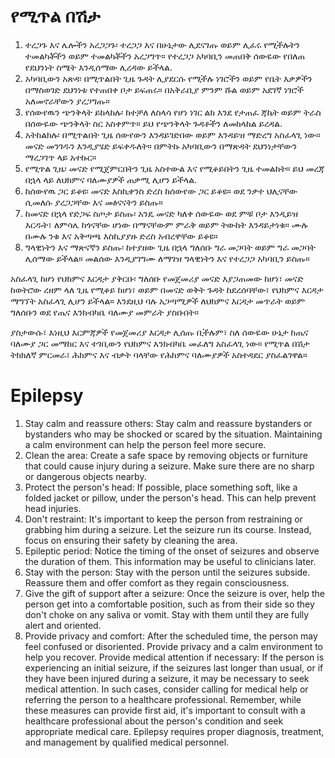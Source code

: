 # የሚጥል በሽታ

1. ተረጋጉ እና ሌሎችን አረጋጋጉ፡ ተረጋጋ እና በሁኔታው ሊደናገጡ ወይም ሊፈሩ የሚችሉትን ተመልካቾችን ወይም ተመልካቾችን አረጋግጥ። የተረጋጋ አካባቢን መጠበቅ ሰውዬው የበለጠ የደህንነት ስሜት እንዲሰማው ሊረዳው ይችላል.
2. አካባቢውን አጽዳ፡ በሚጥልበት ጊዜ ጉዳት ሊያደርሱ የሚችሉ ነገሮችን ወይም የቤት እቃዎችን በማስወገድ ደህንነቱ የተጠበቀ ቦታ ይፍጠሩ። በአቅራቢያ ምንም ሹል ወይም አደገኛ ነገሮች አለመኖራቸውን ያረጋግጡ።
3. የሰውየዉን ጭንቅላት ይከላከሉ፡ ከተቻለ ለስላሳ የሆነ ነገር ልክ እንደ የታጠፈ ጃኬት ወይም ትራስ በሰውዬው ጭንቅላት ስር አስቀምጥ። ይህ የጭንቅላት ጉዳቶችን ለመከላከል ይረዳል.
4. አትከልክሉ፡ በሚጥልበት ጊዜ ሰውየውን እንዳይገድበው ወይም እንዳይዝ ማድረግ አስፈላጊ ነው። መናድ መንገዱን እንዲያሄድ ይፍቀዱለት። በምትኩ አካባቢውን በማጽዳት ደህንነታቸውን ማረጋገጥ ላይ አተኩር።
5. የሚጥል ጊዜ፡ መናድ የሚጀምርበትን ጊዜ አስተውል እና የሚቆይበትን ጊዜ ተመልከት። ይህ መረጃ በኋላ ላይ ለህክምና ባለሙያዎች ጠቃሚ ሊሆን ይችላል.
6. ከሰውየዉ ጋር ይቆዩ፡ መናድ እስኪቀንስ ድረስ ከሰውየው ጋር ይቆዩ። ወደ ንቃተ ህሊናቸው ሲመለሱ ያረጋጋቸው እና መፅናናትን ይስጡ።
7. ከመናድ በኋላ የድጋፍ ስጦታ ይስጡ፡ አንዴ መናድ ካለቀ ሰውዬው ወደ ምቹ ቦታ እንዲይዝ እርዱት፣ ለምሳሌ ከጎናቸው ሆነው በማናቸውም ምራቅ ወይም ትውከት እንዳይታነቁ። ሙሉ በሙሉ ንቁ እና አቅጣጫ እስኪያያዙ ድረስ አብረዋቸው ይቆዩ።
8. ግላዊነትን እና ማጽናኛን ይስጡ፡ ከተያዘው ጊዜ በኋላ ግለሰቡ ግራ መጋባት ወይም ግራ መጋባት ሊሰማው ይችላል። መልሰው እንዲያገግሙ ለማገዝ ግላዊነትን እና የተረጋጋ አካባቢን ይስጡ።

አስፈላጊ ከሆነ የህክምና እርዳታ ያቅርቡ፡ ግለሰቡ የመጀመሪያ መናድ እያጋጠመው ከሆነ፣ መናድ ከወትሮው ረዘም ላለ ጊዜ የሚቆይ ከሆነ፣ ወይም በመናድ ወቅት ጉዳት ከደረሰባቸው፣ የህክምና እርዳታ ማግኘት አስፈላጊ ሊሆን ይችላል። እንደዚህ ባሉ አጋጣሚዎች ለህክምና እርዳታ መጥራት ወይም ግለሰቡን ወደ የጤና እንክብካቤ ባለሙያ መምራት ያስቡበት።

ያስታውሱ፣ እነዚህ እርምጃዎች የመጀመሪያ እርዳታ ሊሰጡ ቢችሉም፣ ስለ ሰውዬው ሁኔታ ከጤና ባለሙያ ጋር መማከር እና ተገቢውን የህክምና እንክብካቤ መፈለግ አስፈላጊ ነው። የሚጥል በሽታ ትክክለኛ ምርመራ፣ ሕክምና እና ብቃት ባላቸው የሕክምና ባለሙያዎች አስተዳደር ያስፈልገዋል።

# Epilepsy 
1. Stay calm and reassure others: Stay calm and reassure bystanders or bystanders who may be shocked or scared by the situation. Maintaining a calm environment can help the person feel more secure. 
2. Clean the area: Create a safe space by removing objects or furniture that could cause injury during a seizure. Make sure there are no sharp or dangerous objects nearby. 
3. Protect the person's head: If possible, place something soft, like a folded jacket or pillow, under the person's head. This can help prevent head injuries. 
4. Don't restraint: It's important to keep the person from restraining or grabbing him during a seizure. Let the seizure run its course. Instead, focus on ensuring their safety by cleaning the area.
5. Epileptic period: Notice the timing of the onset of seizures and observe the duration of them. This information may be useful to clinicians later. 
6. Stay with the person: Stay with the person until the seizures subside. Reassure them and offer comfort as they regain consciousness. 
7. Give the gift of support after a seizure: Once the seizure is over, help the person get into a comfortable position, such as from their side so they don't choke on any saliva or vomit. Stay with them until they are fully alert and oriented. 
8. Provide privacy and comfort: After the scheduled time, the person may feel confused or disoriented. 
Provide privacy and a calm environment to help you recover. 
Provide medical attention if necessary: If the person is experiencing an initial seizure, if the seizures last longer than usual, or if they have been injured during a seizure, it may be necessary to seek medical attention. 
In such cases, consider calling for medical help or referring the person to a healthcare professional. 
 Remember, while these measures can provide first aid, it's important to consult with a healthcare professional about the person's condition and seek appropriate medical care. Epilepsy requires proper diagnosis, treatment, and management by qualified medical personnel.